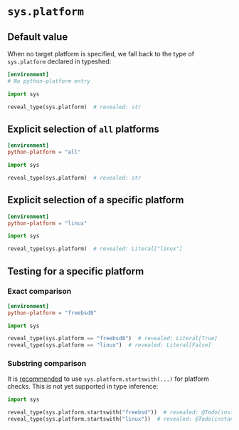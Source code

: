 # `sys.platform`

## Default value

When no target platform is specified, we fall back to the type of `sys.platform` declared in
typeshed:

```toml
[environment]
# No python-platform entry
```

```py
import sys

reveal_type(sys.platform)  # revealed: str
```

## Explicit selection of `all` platforms

```toml
[environment]
python-platform = "all"
```

```py
import sys

reveal_type(sys.platform)  # revealed: str
```

## Explicit selection of a specific platform

```toml
[environment]
python-platform = "linux"
```

```py
import sys

reveal_type(sys.platform)  # revealed: Literal["linux"]
```

## Testing for a specific platform

### Exact comparison

```toml
[environment]
python-platform = "freebsd8"
```

```py
import sys

reveal_type(sys.platform == "freebsd8")  # revealed: Literal[True]
reveal_type(sys.platform == "linux")  # revealed: Literal[False]
```

### Substring comparison

It is [recommended](https://docs.python.org/3/library/sys.html#sys.platform) to use
`sys.platform.startswith(...)` for platform checks. This is not yet supported in type inference:

```py
import sys

reveal_type(sys.platform.startswith("freebsd"))  # revealed: @Todo(instance attributes)
reveal_type(sys.platform.startswith("linux"))  # revealed: @Todo(instance attributes)
```
